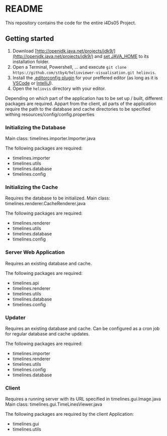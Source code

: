 # README #

This repository contains the code for the entire i4Ds05 Project.

## Getting started ##

1. Download [http://openjdk.java.net/projects/jdk9/](http://openjdk.java.net/projects/jdk9/) and [set JAVA_HOME](www.bing.com/search?q=set+JAVA_HOME) to its installation folder.
2. Open a Terminal, Powershell, ... and execute `git clone https://github.com/stby4/helioviewer-visualisation.git heliovis`.
3. Install the [.editorconfig plugin](http://editorconfig.org) for your preffered editor (as long as it is [VSCode](https://code.visualstudio.com) or [IntelliJ](https://www.jetbrains.com/idea/)).
4. Open the `heliovis` directory with your editor.

Depending on which part of the application has to be set up / built, different packages are required.
Appart from the client, all parts of the application require the path to the database and cache directories to be specified withing resources/config/config.properties



### Initializing the Database ###
Main class: timelines.importer.Importer.java

The following packages are required:

* timelines.importer
* timelines.utils
* timelines.database
* timelines.config

### Initializing the Cache ###
Requires the database to be initialized.
Main class: timelines.renderer.CacheRenderer.java

The following packages are required:

* timelines.renderer
* timelines.utils
* timelines.database
* timelines.config

### Server Web Application ###
Requires an existing database and cache.

The following packages are required:

* timelines.api
* timelines.renderer
* timelines.utils
* timelines.database
* timelines.config

### Updater ###
Requires an existing database and cache.
Can be configured as a cron job for regular database and cache updates.

The following packages are required:

* timelines.importer
* timelines.renderer
* timelines.utils
* timelines.config
* timelines.database

### Client ###
Requires a running server with its URL specified in timelines.gui.Image.java
Main class: timelines.gui.TimeLinesViewer.java

The following packages are required by the client Application:

* timelines.gui
* timelines.utils
